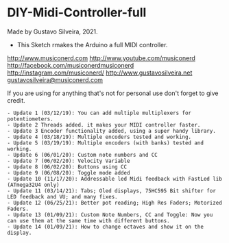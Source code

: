 # DIY-Midi-Controller-full

   Made by Gustavo Silveira, 2021.
  - This Sketch rmakes the Arduino a full MIDI controller.

  http://www.musiconerd.com
  http://www.youtube.com/musiconerd
  http://facebook.com/musiconerdmusiconerd
  http://instagram.com/musiconerd/
  http://www.gustavosilveira.net
  gustavosilveira@musiconerd.com

  If you are using for anything that's not for personal use don't forget to give credit.
 
    - Update 1 (03/12/19): You can add multiple multiplexers for potentiometers.
    - Update 2 Threads added. it makes your MIDI controller faster.
    - Update 3 Encoder functionality added, using a super handy library.
    - Update 4 (03/18/19): Multiple encoders tested and working.
    - Update 5 (03/19/19): Multiple encoders (with banks) tested and working.
    - Update 6 (06/01/20): Custom note numbers and CC
    - Update 7 (06/02/20): Velocity Variable
    - Update 8 (06/02/20): Buttons using CC
    - Update 9 (06/08/20): Toggle mode added
    - Update 10 (11/17/20): Addressable led Midi feedback with FastLed lib (ATmega32U4 only) 
    - Update 11 (03/14/21): Tabs; Oled displays, 75HC595 Bit shifter for LED feedback and VU; and many fixes.
    - Update 12 (06/25/21): Better pot reading; High Res Faders; Motorized Faders.
    - Update 13 (01/09/21): Custom Note Numbers, CC and Toggle: Now you can use them at the same time with different buttons.  
    - Update 14 (01/09/21): How to change octaves and show it on the display.

